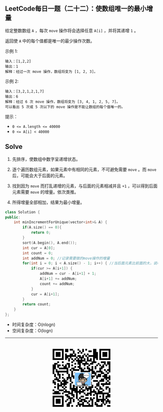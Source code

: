 ## LeetCode每日一题（二十二）：使数组唯一的最小增量

给定整数数组 `A` ，每次 `move` 操作将会选择任意 `A[i]` ，并将其递增 `1` 。

返回使 `A` 中的每个值都是唯一的最少操作次数。

示例 1:

```
输入：[1,2,2]
输出：1
解释：经过一次 move 操作，数组将变为 [1, 2, 3]。
```

示例 2:

```
输入：[3,2,1,2,1,7]
输出：6
解释：经过 6 次 move 操作，数组将变为 [3, 4, 1, 2, 5, 7]。
可以看出 5 次或 5 次以下的 move 操作是不能让数组的每个值唯一的。
```

提示：

* `0 <= A.length <= 40000`
* `0 <= A[i] < 40000`

## Solve

1. 先排序，使数组中数字呈递增状态。

2. 逐个遍历数组元素，如果元素中有相同的元素，不可避免需要 `move` 。而 `move` 后，可能会大于后面的元素。

3. 找到因为 `move` 而打乱递增的元素，与后面的元素相减并且 `+1` ，可以得到后面元素需要 `move` 的增量。依次类推。

4. 所得增量全部相加，结果为最小增量。

```c++
class Solution {
public:
    int minIncrementForUnique(vector<int>& A) {
        if(A.size() == 0){
            return 0;
        }
        sort(A.begin(), A.end());
        int cur = A[0];
        int count = 0;
        int addNum = 0; //记录需要做的move操作的增量
        for(int i = 0; i < A.size() - 1; i++) { //当后面元素比前面的大，说明是前面元素做move操作导致的，后面的元素仍需要做move操作
            if(cur >= A[i+1]) {
                addNum = cur - A[i+1] + 1;
                A[i+1] += addNum;
                count += addNum;
            }
            cur = A[i+1];
        }
        return count;
    }
};
```

* 时间复杂度：O(nlogn)
* 空间复杂度：O(logn)

<div align="center">
    <hr style="height:1px;"/>
    <br>
    <img width="200px" src="https://github.com/RunCoderHang/LeetCode-Notes/blob/master/image/wxgzh-hang.png"></img>
</div>


